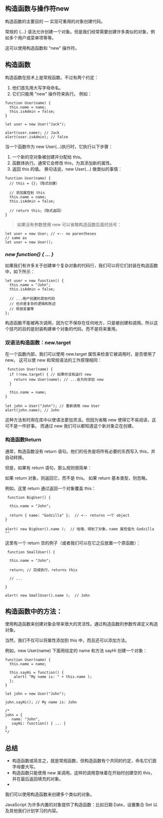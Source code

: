 ## 构造函数与操作符new

构造函数的主要目的 — 实现可重用的对象创建代码。

常规的 {...} 语法允许创建一个对象。但是我们经常需要创建许多类似的对象，例如多个用户或菜单项等等。

这可以使用构造函数和 "new" 操作符。

## 构造函数

构造函数在技术上是常规函数。不过有两个约定：
1. 他们首先用大写字母命名。
2. 它们只能用 "new" 操作符来执行。
例如：
```
function User(name) {
  this.name = name;
  this.isAdmin = false;
}

let user = new User("Jack");

alert(user.name); // Jack
alert(user.isAdmin); // false
```
当一个函数作为 new User(...)执行时，它执行以下步骤：

1. 一个新的空对象被创建并分配给 this。
2. 函数体执行。通常它会修改 this，为其添加新的属性。
3. 返回 this 的值。
换句话说，new User(...) 做类似的事情：
```
function User(name) {
  // this = {};（隐式创建）

  // 添加属性到 this
  this.name = name;
  this.isAdmin = false;

  // return this;（隐式返回）
}
```
>如果没有参数使用 new 可以省略构造函数后面的括号：
```
let user = new User; // <-- no parentheses
// same as
let user = new User();
```

### *new function() { … }*

如果我们有许多关于创建单个复杂对象的代码行，我们可以将它们封装在构造函数中，如下所示：
```
let user = new function() {
  this.name = "John";
  this.isAdmin = false;

  // ...用户创建的其他代码
  // 也许是复杂的逻辑和陈述
  // 局部变量等
};
```
构造函数不能被再次调用，因为它不保存在任何地方，只是被创建和调用。所以这个技巧的目的是封装构建单个对象的代码，而不是将来重用。

### 双语法构造函数：new.target
在一个函数内部，我们可以使用 new.target 属性来检查它被调用时，是否使用了 new。
这可以使 new 和常规语法的工作原理相同：
```
 function User(name) {
  if (!new.target) { // 如果你没有运行 new
    return new User(name); // ...会为你添加 new
  }

  this.name = name;
}

let john = User("John"); // 重新调用 new User
alert(john.name); // John
```

这种方法有时用在库中以使语法更加灵活。但因为省略 new 使得它不易阅读，这可不是一件好事。 而通过 new 我们可以都知道这个新对象正在创建。

###  构造函数Return

通常，构造函数没有 return 语句。他们的任务是将所有必要的东西写入 this，并自动转换。

但是，如果有 return 语句，那么规则很简单：

如果 return 对象，则返回它，而不是 this。
如果 return 基本类型，则忽略。

例如，这里 return 通过返回一个对象覆盖 this：
```
 function BigUser() {

  this.name = "John";

  return { name: "Godzilla" };  // <-- returns 一个 object
}

alert( new BigUser().name );  // 哇哦，得到了对象，name 属性值为 Godzilla ^^
```
这里有一个 return 空的例子（或者我们可以在它之后放置一个原函数）：

```
 function SmallUser() {

  this.name = "John";

  return; // 完成执行，returns this

  // ...

}

alert( new SmallUser().name );  // John
```

## 构造函数中的方法：

使用构造函数来创建对象会带来很大的灵活性。通过构造函数的参数传递定义构造对象。

当然，我们不仅可以将属性添加到 this 中，而且还可以添加方法。

例如，new User(name) 下面用给定的 name 和方法 sayHi 创建一个对象：
```
function User(name) {
  this.name = name;

  this.sayHi = function() {
    alert( "My name is: " + this.name );
  };
}

let john = new User("John");

john.sayHi(); // My name is: John

/*
john = {
   name: "John",
   sayHi: function() { ... }
}
*/
```

## 总结
* 构造函数或简言之，就是常规函数，但构造函数有个共同的约定，命名它们首字母要大写。
* 构造函数只能使用 new 来调用。这样的调用意味着在开始时创建空的 this，并在最后返回填充的对象。
* 
我们可以使用构造函数来创建多个类似的对象。

JavaScript 为许多内置的对象提供了构造函数：比如日期 Date，设置集合 Set 以及其他我们计划学习的内容。